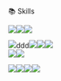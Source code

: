 📚 Skills

<img src="https://img.shields.io/badge/html5-E34F26?style=for-the-badge&logo=html5&logoColor=white"><img src="https://img.shields.io/badge/css-1572B6?style=for-the-badge&logo=css3&logoColor=white"><img src="https://img.shields.io/badge/javascript-F7DF1E?style=for-the-badge&logo=javascript&logoColor=black">

<img src="https://img.shields.io/badge/jquery-0769AD?style=for-the-badge&logo=jquery&logoColor=white">ddd<img src="https://img.shields.io/badge/react-61DAFB?style=for-the-badge&logo=react&logoColor=black"><img src="https://img.shields.io/badge/TypeScript-3178C6?style=for-the-badge&logo=TypeScript&logoColor=white"><img src="https://img.shields.io/badge/node.js-339933?style=for-the-badge&logo=Node.js&logoColor=white"><br><img src="https://img.shields.io/badge/Create React App-09D3AC?style=for-the-badge&logo=Create React App&logoColor=white"><img src="https://img.shields.io/badge/Next.js-000000?style=for-the-badge&logo=Next.js&logoColor=white">

<img src="https://img.shields.io/badge/github-181717?style=for-the-badge&logo=github&logoColor=white"><img src="https://img.shields.io/badge/git-F05032?style=for-the-badge&logo=git&logoColor=white"><img src="https://img.shields.io/badge/Slack-4A154B?style=for-the-badge&logo=Slack&logoColor=white"><img src="https://img.shields.io/badge/Expo-000020?style=for-the-badge&logo=Expo&logoColor=white">
